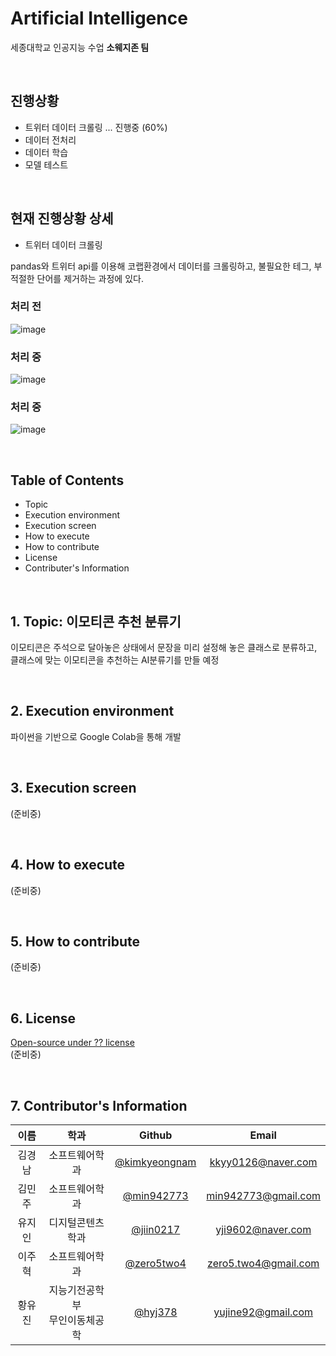 # Artificial Intelligence
세종대학교 인공지능 수업 **소웨지존 팀**

<br>

## 진행상황

* 트위터 데이터 크롤링 ... 진행중 (60%)
* 데이터 전처리
* 데이터 학습
* 모델 테스트


<br>

## 현재 진행상황 상세
* 트위터 데이터 크롤링


pandas와 트위터 api를 이용해 코랩환경에서 데이터를 크롤링하고, 불필요한 테그, 부적절한 단어를 제거하는 과정에 있다.
<br>

### 처리 전<br>

![image](https://user-images.githubusercontent.com/41140561/58679619-4c9e6b00-839f-11e9-9fdd-13a2c4b847c7.png)
<br>

### 처리 중<br>

![image](https://user-images.githubusercontent.com/41140561/58679662-79eb1900-839f-11e9-8801-9e510527baa4.png)
<br>

### 처리 중<br>

![image](https://user-images.githubusercontent.com/41140561/58679678-8f604300-839f-11e9-88cb-c2bca3ca806c.png)


<br>

## Table of Contents
* Topic
* Execution environment
* Execution screen
* How to execute
* How to contribute
* License
* Contributer's Information

<br>

## 1. Topic: 이모티콘 추천 분류기
이모티콘은 주석으로 달아놓은 상태에서 문장을 미리 설정해 놓은 클래스로 분류하고,  
클래스에 맞는 이모티콘을 추천하는 AI분류기를 만들 예정

<br>

## 2. Execution environment 
파이썬을 기반으로 Google Colab을 통해 개발

<br>

## 3. Execution screen
(준비중)

<br>

## 4. How to execute
(준비중)

<br>

## 5. How to contribute
 (준비중) 
    

<br>

## 6. License
[Open-source under ?? license](https://tldrlegal.com/)  
(준비중)

<br>

## 7. Contributor's Information
| 이름| 학과 | Github | Email |
|:---:|:---:|:---:|:---:|
|김경남|소프트웨어학과|[@kimkyeongnam](https://github.com/kimkyeongnam)|[kkyy0126@naver.com](kkyy0126@naver.com)|
|김민주|소프트웨어학과|[@min942773](https://github.com/min942773)|min942773@gmail.com|
|유지인|디지털콘텐츠학과|[@jiin0217](https://github.com/jiin0217)|yji9602@naver.com|
|이주혁|소프트웨어학과|[@zero5two4](https://github.com/zero5two4)|zero5.two4@gmail.com|
|황유진|지능기전공학부<br>무인이동체공학|[@hyj378](https://github.com/hyj378)|yujine92@gmail.com|
